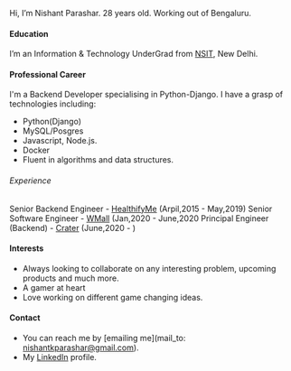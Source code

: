 Hi, I’m Nishant Parashar. 28 years old. Working out of Bengaluru.

#### Education

I’m an Information & Technology UnderGrad from [NSIT](https://en.wikipedia.org/wiki/Netaji_Subhas_University_of_Technology), New Delhi.

#### Professional Career

I'm a Backend Developer specialising in Python-Django. I have a grasp of technologies including:

- Python(Django)
- MySQL/Posgres
- Javascript, Node.js.
- Docker
- Fluent in algorithms and data structures.

###### Experience

Senior Backend Engineer - [HealthifyMe](https://www.linkedin.com/company/healthifyme/) (Arpil,2015 - May,2019)
Senior Software Engineer - [WMall](https://www.linkedin.com/company/blitzscale/) (Jan,2020 - June,2020
Principal Engineer (Backend) - [Crater](https://www.linkedin.com/company/craterclub/) (June,2020 - )

#### Interests

- Always looking to collaborate on any interesting problem, upcoming products and much more.
- A gamer at heart
- Love working on different game changing ideas.

#### Contact

- You can reach me by [emailing me](mail_to: nishantkparashar@gmail.com).
- My [LinkedIn](https://www.linkedin.com/in/nishant-k-parashar/) profile.

<!---
sujanian07/sujanian07 is a ✨ special ✨ repository because its `README.md` (this file) appears on your GitHub profile.
You can click the Preview link to take a look at your changes.
--->
